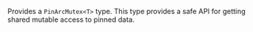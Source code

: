Provides a `PinArcMutex<T>` type. This type provides a safe API for getting shared mutable access to
pinned data.

